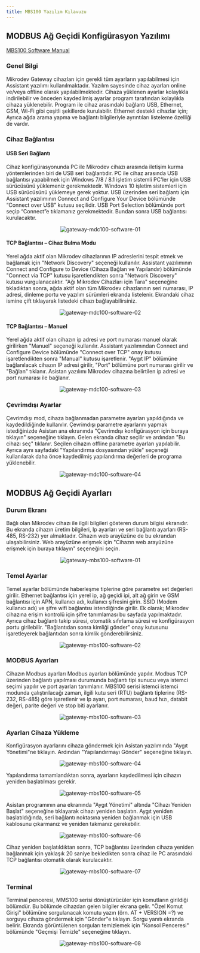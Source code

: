 ```yaml
---
title: MBS100 Yazılım Kılavuzu
---
```


## MODBUS Ağ Geçidi Konfigürasyon Yazılımı

[MBS100 Software Manual](https://www.mikrodev.com/wp-content/uploads/2023/01/MIKRODEV_MBS100_SM.pdf)

### Genel Bilgi

Mikrodev Gateway cihazları için gerekli tüm ayarların yapılabilmesi için Assistant yazılımı kullanılmaktadır. Yazılım sayesinde cihaz ayarları online ve/veya offline olarak yapılabilmektedir. Cihaza yüklenen ayarlar kolaylıkla indirilebilir ve önceden kaydedilmiş ayarlar program tarafından kolaylıkla cihaza yüklenebilir. Program ile cihaz arasındaki bağlantı USB, Ethernet, GSM, Wi-Fi gibi çeşitli şekillerde kurulabilir. Ethernet destekli cihazlar için; Ayrıca ağda arama yapma ve bağlantı bilgileriyle ayrıntıları listeleme özelliği de vardır.

### Cihaz Bağlantısı

#### USB Seri Bağlantı

Cihaz konfigürasyonunda PC ile Mikrodev cihazı arasında iletişim kurma yöntemlerinden biri de USB seri bağlantıdır. PC ile cihaz arasında USB bağlantısı yapabilmek için Windows 7/8 / 8.1 işletim sistemli PC'ler için USB sürücüsünü yüklemeniz gerekmektedir. Windows 10 işletim sistemleri için USB sürücüsünü yüklemeye gerek yoktur. USB üzerinden seri bağlantı için Assistant yazılımının Connect and Configure Your Device bölümünde “Connect over USB” kutusu seçilidir. USB Port Selection bölümünde port seçip “Connect”e tıklamanız gerekmektedir.
Bundan sonra USB bağlantısı kurulacaktır.

<center>

![gateway-mdc100-software-01](/img/gateway-mdc100-software-01.png)

</center>

#### TCP Bağlantısı – Cihaz Bulma Modu

Yerel ağda aktif olan Mikrodev cihazlarının IP adreslerini tespit etmek ve bağlamak için "Network Discovery" seçeneği kullanılır. Assistant yazılımının Connect and Configure to Device (Cihaza Bağlan ve Yapılandır) bölümünde "Connect via TCP" kutusu işaretlendikten sonra "Network Discovery" kutusu vurgulanacaktır. "Ağı Mikrodev Cihazları için Tara" seçeneğine tıkladıktan sonra, ağda aktif olan tüm Mikrodev cihazlarının seri numarası, IP adresi, dinleme portu ve yazılım sürümleri ekranda listelenir. Ekrandaki cihaz ismine çift tıklayarak listedeki cihazı bağlayabilirsiniz.

<center>

![gateway-mdc100-software-02](/img/gateway-mdc100-software-02.png)

</center>

#### TCP Bağlantısı – Manuel

Yerel ağda aktif olan cihazın ip adresi ve port numarası manuel olarak girilirken "Manuel" seçeneği kullanılır. Assistant yazılımından Connect and Configure Device bölümünde "Connect over TCP" onay kutusu işaretlendikten sonra "Manual" kutusu işaretlenir. "Aygıt IP" bölümüne bağlanılacak cihazın IP adresi girilir, "Port" bölümüne port numarası girilir ve "Bağlan" tıklanır. Asistan yazılımı Mikrodev cihazına belirtilen ip adresi ve port numarası ile bağlanır.

<center>

![gateway-mdc100-software-03](/img/gateway-mdc100-software-03.png)

</center>

### Çevrimdışı Ayarlar

Çevrimdışı mod, cihaza bağlanmadan parametre ayarları yapıldığında ve kaydedildiğinde kullanılır. Çevrimdışı parametre ayarlarını yapmak istediğinizde Asistan ana ekranında "Çevrimdışı konfigürasyon için buraya tıklayın" seçeneğine tıklayın. Gelen ekranda cihaz seçilir ve ardından "Bu cihazı seç" tıklanır. Seçilen cihazın offline parametre ayarları yapılabilir. Ayrıca aynı sayfadaki "Yapılandırma dosyasından yükle" seçeneği kullanılarak daha önce kaydedilmiş yapılandırma değerleri de programa yüklenebilir.

<center>

![gateway-mdc100-software-04](/img/gateway-mdc100-software-04.png)

</center>

## MODBUS Ağ Geçidi Ayarları

### Durum Ekranı

Bağlı olan Mikrodev cihazı ile ilgili bilgileri gösteren durum bilgisi ekranıdır. Bu ekranda cihazın üretim bilgileri, Ip ayarları ve seri bağlantı ayarları (RS-485, RS-232) yer almaktadır. Cihazın web arayüzüne de bu ekrandan ulaşabilirsiniz. Web arayüzüne erişmek için "Cihazın web arayüzüne erişmek için buraya tıklayın" seçeneğini seçin.

<center>

![gateway-mbs100-software-01](/img/gateway-mbs100-software-01.png)

</center>

### Temel Ayarlar

Temel ayarlar bölümünde haberleşme tiplerine göre parametre set değerleri girilir. Ethernet bağlantısı için yerel ip, ağ geçidi ipi, alt ağ girin ve GSM bağlantısı için APN, kullanıcı adı, kullanıcı şifresini girin. SSID (Modem kullanıcı adı)
ve şifre wifi bağlantısı istendiğinde girilir. Ek olarak; Mikrodev cihazına erişim kontrolü için şifre tanımlaması bu sayfada yapılmaktadır. Ayrıca cihaz bağlantı takip süresi, otomatik sıfırlama süresi ve konfigürasyon portu girilebilir. "Bağlantıdan sonra kimliği gönder" onay kutusunu işaretleyerek bağlantıdan sonra kimlik gönderebilirsiniz.

<center>

![gateway-mbs100-software-02](/img/gateway-mbs100-software-02.png)

</center>

### MODBUS Ayarları

Cihazın Modbus ayarları Modbus ayarları bölümünde yapılır. Modbus TCP üzerinden bağlantı yapılması durumunda bağlantı tipi sunucu veya istemci seçimi yapılır ve port ayarları tanımlanır. MBS100 serisi istemci istemci modunda çalıştırılacağı zaman,
ilgili kutu seri (RTU) bağlantı tiplerine (RS-232, RS-485) göre işaretlenir ve Ip ayarı, port numarası, baud hızı, databit değeri, parite değeri ve stop biti ayarlanır.

<center>

![gateway-mbs100-software-03](/img/gateway-mbs100-software-03.png)

</center>

### Ayarları Cihaza Yükleme

Konfigürasyon ayarlarını cihaza göndermek için Asistan yazılımında "Aygıt Yönetimi"ne tıklayın. Ardından "Yapılandırmayı Gönder" seçeneğine tıklayın.

<center>

![gateway-mbs100-software-04](/img/gateway-mbs100-software-04.png)

</center>

Yapılandırma tamamlandıktan sonra, ayarların kaydedilmesi için cihazın yeniden başlatılması gerekir.

<center>

![gateway-mbs100-software-05](/img/gateway-mbs100-software-05.png)

</center>

Asistan programının ana ekranında "Aygıt Yönetimi" altında "Cihazı Yeniden Başlat" seçeneğine tıklayarak cihazı yeniden başlatın. Aygıt yeniden başlatıldığında, seri bağlantı noktasına yeniden bağlanmak için USB kablosunu çıkarmanız ve yeniden takmanız gerekebilir.

<center>

![gateway-mbs100-software-06](/img/gateway-mbs100-software-06.png)

</center>

Cihaz yeniden başlatıldıktan sonra, TCP bağlantısı üzerinden cihaza yeniden bağlanmak için yaklaşık 20 saniye bekledikten sonra cihaz ile PC arasındaki TCP bağlantısı otomatik olarak kurulacaktır.

<center>

![gateway-mbs100-software-07](/img/gateway-mbs100-software-07.png)

</center>

### Terminal

Terminal penceresi, MMS100 serisi dönüştürücüler için komutların girildiği bölümdür. Bu bölümde cihazdan gelen bilgiler ekrana gelir. "Özel Komut Girişi" bölümüne sorgulanacak komutu yazın (örn. AT + VERSION =?) ve sorguyu cihaza göndermek için "Gönder"e tıklayın. Sorgu yanıtı ekranda belirir. Ekranda görüntülenen sorguları temizlemek için "Konsol Penceresi" bölümünde "Geçmişi Temizle" seçeneğine tıklayın.

<center>

![gateway-mbs100-software-08](/img/gateway-mbs100-software-08.png)

</center>

